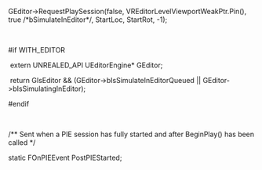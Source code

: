 GEditor-&gt;RequestPlaySession(false, VREditorLevelViewportWeakPtr.Pin(), true /\*bSimulateInEditor\*/, StartLoc, StartRot, -1);

 

\#if WITH\_EDITOR

​	extern UNREALED\_API UEditorEngine\* GEditor;

​	return GIsEditor && (GEditor-&gt;bIsSimulateInEditorQueued || GEditor-&gt;bIsSimulatingInEditor);

\#endif

 

/\*\* Sent when a PIE session has fully started and after BeginPlay() has been called \*/

static FOnPIEEvent PostPIEStarted;

